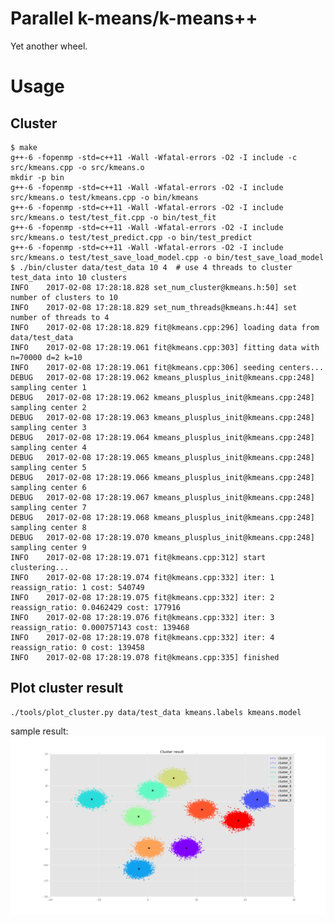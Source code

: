 # Parallel k-means/k-means++

Yet another wheel.

# Usage

## Cluster

    $ make
    g++-6 -fopenmp -std=c++11 -Wall -Wfatal-errors -O2 -I include -c src/kmeans.cpp -o src/kmeans.o
    mkdir -p bin
    g++-6 -fopenmp -std=c++11 -Wall -Wfatal-errors -O2 -I include src/kmeans.o test/kmeans.cpp -o bin/kmeans
    g++-6 -fopenmp -std=c++11 -Wall -Wfatal-errors -O2 -I include src/kmeans.o test/test_fit.cpp -o bin/test_fit
    g++-6 -fopenmp -std=c++11 -Wall -Wfatal-errors -O2 -I include src/kmeans.o test/test_predict.cpp -o bin/test_predict
    g++-6 -fopenmp -std=c++11 -Wall -Wfatal-errors -O2 -I include src/kmeans.o test/test_save_load_model.cpp -o bin/test_save_load_model
    $ ./bin/cluster data/test_data 10 4  # use 4 threads to cluster test_data into 10 clusters
    INFO    2017-02-08 17:28:18.828 set_num_cluster@kmeans.h:50] set number of clusters to 10
    INFO    2017-02-08 17:28:18.829 set_num_threads@kmeans.h:44] set number of threads to 4
    INFO    2017-02-08 17:28:18.829 fit@kmeans.cpp:296] loading data from data/test_data
    INFO    2017-02-08 17:28:19.061 fit@kmeans.cpp:303] fitting data with n=70000 d=2 k=10
    INFO    2017-02-08 17:28:19.061 fit@kmeans.cpp:306] seeding centers...
    DEBUG   2017-02-08 17:28:19.062 kmeans_plusplus_init@kmeans.cpp:248] sampling center 1
    DEBUG   2017-02-08 17:28:19.062 kmeans_plusplus_init@kmeans.cpp:248] sampling center 2
    DEBUG   2017-02-08 17:28:19.063 kmeans_plusplus_init@kmeans.cpp:248] sampling center 3
    DEBUG   2017-02-08 17:28:19.064 kmeans_plusplus_init@kmeans.cpp:248] sampling center 4
    DEBUG   2017-02-08 17:28:19.065 kmeans_plusplus_init@kmeans.cpp:248] sampling center 5
    DEBUG   2017-02-08 17:28:19.066 kmeans_plusplus_init@kmeans.cpp:248] sampling center 6
    DEBUG   2017-02-08 17:28:19.067 kmeans_plusplus_init@kmeans.cpp:248] sampling center 7
    DEBUG   2017-02-08 17:28:19.068 kmeans_plusplus_init@kmeans.cpp:248] sampling center 8
    DEBUG   2017-02-08 17:28:19.070 kmeans_plusplus_init@kmeans.cpp:248] sampling center 9
    INFO    2017-02-08 17:28:19.071 fit@kmeans.cpp:312] start clustering...
    INFO    2017-02-08 17:28:19.074 fit@kmeans.cpp:332] iter: 1 reassign_ratio: 1 cost: 540749
    INFO    2017-02-08 17:28:19.075 fit@kmeans.cpp:332] iter: 2 reassign_ratio: 0.0462429 cost: 177916
    INFO    2017-02-08 17:28:19.076 fit@kmeans.cpp:332] iter: 3 reassign_ratio: 0.000757143 cost: 139468
    INFO    2017-02-08 17:28:19.078 fit@kmeans.cpp:332] iter: 4 reassign_ratio: 0 cost: 139458
    INFO    2017-02-08 17:28:19.078 fit@kmeans.cpp:335] finished

## Plot cluster result
    ./tools/plot_cluster.py data/test_data kmeans.labels kmeans.model

sample result:
![cluster result](/clusters.png)
